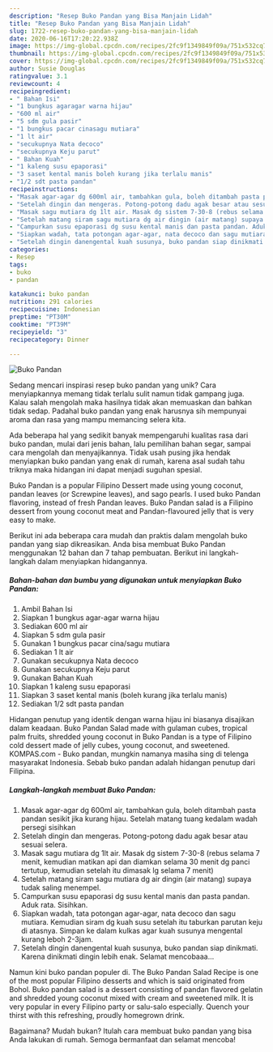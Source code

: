 ```yaml
---
description: "Resep Buko Pandan yang Bisa Manjain Lidah"
title: "Resep Buko Pandan yang Bisa Manjain Lidah"
slug: 1722-resep-buko-pandan-yang-bisa-manjain-lidah
date: 2020-06-16T17:20:22.938Z
image: https://img-global.cpcdn.com/recipes/2fc9f1349849f09a/751x532cq70/buko-pandan-foto-resep-utama.jpg
thumbnail: https://img-global.cpcdn.com/recipes/2fc9f1349849f09a/751x532cq70/buko-pandan-foto-resep-utama.jpg
cover: https://img-global.cpcdn.com/recipes/2fc9f1349849f09a/751x532cq70/buko-pandan-foto-resep-utama.jpg
author: Susie Douglas
ratingvalue: 3.1
reviewcount: 4
recipeingredient:
- " Bahan Isi"
- "1 bungkus agaragar warna hijau"
- "600 ml air"
- "5 sdm gula pasir"
- "1 bungkus pacar cinasagu mutiara"
- "1 lt air"
- "secukupnya Nata decoco"
- "secukupnya Keju parut"
- " Bahan Kuah"
- "1 kaleng susu epaporasi"
- "3 saset kental manis boleh kurang jika terlalu manis"
- "1/2 sdt pasta pandan"
recipeinstructions:
- "Masak agar-agar dg 600ml air, tambahkan gula, boleh ditambah pasta pandan sesikit jika kurang hijau. Setelah matang tuang kedalam wadah persegi sisihkan"
- "Setelah dingin dan mengeras. Potong-potong dadu agak besar atau sesuai selera."
- "Masak sagu mutiara dg 1lt air. Masak dg sistem 7-30-8 (rebus selama 7 menit, kemudian matikan api dan diamkan selama 30 menit dg panci tertutup, kemudian setelah itu dimasak lg selama 7 menit)"
- "Setelah matang siram sagu mutiara dg air dingin (air matang) supaya tudak saling menempel."
- "Campurkan susu epaporasi dg susu kental manis dan pasta pandan. Aduk rata. Sisihkan."
- "Siapkan wadah, tata potongan agar-agar, nata decoco dan sagu mutiara. Kemudian siram dg kuah susu setelah itu taburkan parutan keju di atasnya. Simpan ke dalam kulkas agar kuah susunya mengental kurang leboh 2-3jam."
- "Setelah dingin danengental kuah susunya, buko pandan siap dinikmati. Karena dinikmati dingin lebih enak. Selamat mencobaaa..."
categories:
- Resep
tags:
- buko
- pandan

katakunci: buko pandan 
nutrition: 291 calories
recipecuisine: Indonesian
preptime: "PT30M"
cooktime: "PT39M"
recipeyield: "3"
recipecategory: Dinner

---
```



![Buko Pandan](https://img-global.cpcdn.com/recipes/2fc9f1349849f09a/751x532cq70/buko-pandan-foto-resep-utama.jpg)

Sedang mencari inspirasi resep buko pandan yang unik? Cara menyiapkannya memang tidak terlalu sulit namun tidak gampang juga. Kalau salah mengolah maka hasilnya tidak akan memuaskan dan bahkan tidak sedap. Padahal buko pandan yang enak harusnya sih mempunyai aroma dan rasa yang mampu memancing selera kita.

Ada beberapa hal yang sedikit banyak mempengaruhi kualitas rasa dari buko pandan, mulai dari jenis bahan, lalu pemilihan bahan segar, sampai cara mengolah dan menyajikannya. Tidak usah pusing jika hendak menyiapkan buko pandan yang enak di rumah, karena asal sudah tahu triknya maka hidangan ini dapat menjadi suguhan spesial.

Buko Pandan is a popular Filipino Dessert made using young coconut, pandan leaves (or Screwpine leaves), and sago pearls. I used buko Pandan flavoring, instead of fresh Pandan leaves. Buko Pandan salad is a Filipino dessert from young coconut meat and Pandan-flavoured jelly that is very easy to make.


Berikut ini ada beberapa cara mudah dan praktis dalam mengolah buko pandan yang siap dikreasikan. Anda bisa membuat Buko Pandan menggunakan 12 bahan dan 7 tahap pembuatan. Berikut ini langkah-langkah dalam menyiapkan hidangannya.

<!--inarticleads1-->

##### Bahan-bahan dan bumbu yang digunakan untuk menyiapkan Buko Pandan:

1. Ambil  Bahan Isi
1. Siapkan 1 bungkus agar-agar warna hijau
1. Sediakan 600 ml air
1. Siapkan 5 sdm gula pasir
1. Gunakan 1 bungkus pacar cina/sagu mutiara
1. Sediakan 1 lt air
1. Gunakan secukupnya Nata decoco
1. Gunakan secukupnya Keju parut
1. Gunakan  Bahan Kuah
1. Siapkan 1 kaleng susu epaporasi
1. Siapkan 3 saset kental manis (boleh kurang jika terlalu manis)
1. Sediakan 1/2 sdt pasta pandan


Hidangan penutup yang identik dengan warna hijau ini biasanya disajikan dalam keadaan. Buko Pandan Salad made with gulaman cubes, tropical palm fruits, shredded young coconut in Buko Pandan is a type of Filipino cold dessert made of jelly cubes, young coconut, and sweetened. KOMPAS.com - Buko pandan, mungkin namanya masiha sing di telenga masyarakat Indonesia. Sebab buko pandan adalah hidangan penutup dari Filipina. 

<!--inarticleads2-->

##### Langkah-langkah membuat Buko Pandan:

1. Masak agar-agar dg 600ml air, tambahkan gula, boleh ditambah pasta pandan sesikit jika kurang hijau. Setelah matang tuang kedalam wadah persegi sisihkan
1. Setelah dingin dan mengeras. Potong-potong dadu agak besar atau sesuai selera.
1. Masak sagu mutiara dg 1lt air. Masak dg sistem 7-30-8 (rebus selama 7 menit, kemudian matikan api dan diamkan selama 30 menit dg panci tertutup, kemudian setelah itu dimasak lg selama 7 menit)
1. Setelah matang siram sagu mutiara dg air dingin (air matang) supaya tudak saling menempel.
1. Campurkan susu epaporasi dg susu kental manis dan pasta pandan. Aduk rata. Sisihkan.
1. Siapkan wadah, tata potongan agar-agar, nata decoco dan sagu mutiara. Kemudian siram dg kuah susu setelah itu taburkan parutan keju di atasnya. Simpan ke dalam kulkas agar kuah susunya mengental kurang leboh 2-3jam.
1. Setelah dingin danengental kuah susunya, buko pandan siap dinikmati. Karena dinikmati dingin lebih enak. Selamat mencobaaa...


Namun kini buko pandan populer di. The Buko Pandan Salad Recipe is one of the most popular Filipino desserts and which is said originated from Bohol. Buko pandan salad is a dessert consisting of pandan flavored gelatin and shredded young coconut mixed with cream and sweetened milk. It is very popular in every Filipino party or salu-salo especially. Quench your thirst with this refreshing, proudly homegrown drink. 

Bagaimana? Mudah bukan? Itulah cara membuat buko pandan yang bisa Anda lakukan di rumah. Semoga bermanfaat dan selamat mencoba!

